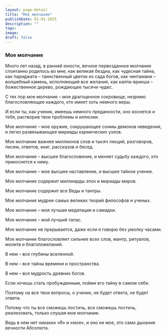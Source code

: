 ```yaml
---
layout: page-detail
title: "Мое молчание"
publishDate: 01-01-2025
description: ""
tags:
image:
draft: false
---
```


### Мое молчание

Много лет назад, в ранней юности, вечное первозданное молчание спонтанно родилось во мне, как великая бездна, как чудесная тайна, как париджата – таинственный цветок из сада богов, как чинтамани – волшебный камень, исполняющий все желания, как калпа-врикша – божественное дерево, рождающее тысячи чудес.

С тех пор мое молчание – мое драгоценное сокровище, незримо благословляющее каждого, кто имеет хоть немного веры. 

И если ты, как ученик, имеешь немного преданности, оно коснется и тебя, растворив твои проблемы и иллюзии. 

Мое молчание – мое оружие, сокрушающее сонмы демонов неведения, и легко развязывающее мириады кармических узлов.

Мое молчание важнее миллионов слов и тысяч лекций, разговоров, писем, ответов, книг, рассказов и бесед.

Мое молчание – высшее благословение, и меняет судьбу каждого, кто прикоснется к нему.

Мое молчание – мое высшее наставление, и высшее тайное учение.

Мое молчание содержит миллиарды эпох и мириады миров.

Мое молчание содержит все Веды и тантры.

Мое молчание мудрее самых великих теорий философов и ученых.

Мое молчание – моя лучшая медитация и самадхи.

Мое молчание – мой лучший тапас.

Мое молчание не прерывается, даже если я говорю без умолку часами.

Мое молчание благословляет сильнее всех слов, мантр, ритуалов, молитв и благопожеланий.

В нем – все глубины вселенной.

В нем – все тайны времени и пространства.

В нем – вся мудрость древних богов.

Если хочешь стать пробужденным, пойми его тайну в самом себе. 

Поэтому на все твои вопросы, о ученик, не будет ответа, не будет ответа. 

Потому что ты все сможешь постичь, все сможешь постичь, реализовать, только слушая мое молчание. 

Ведь в нем нет никаких «Я» и «мое», и оно не мое, это само дыхание вечности Абсолюта.
  
  
